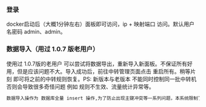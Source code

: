 ### 登录  
docker启动后（大概1分钟左右）面板即可访问，ip + 映射端口 访问。默认用户名密码 admin、admin。  


### 数据导入（用过 1.0.7 版老用户）

使用过 1.0.7版的老用户 可以尝试将数据导出，重新导入新面板。不保证所有好用，但是应该问题不大。导入成功后，前往中转管理页面点击 重启所有。稍等片刻 即可将之前的中转规则恢复。PS: 新版本与老版本  不能同时控制同一批中转机 否则会导致很多奇怪问题 例如 规则不生效、流量统计异常等。  

```txt
数据导入操作为 数据库全量 insert 操作,为了防止出现主键冲突等一系列问题，本系统限制了数据仅可导入1次。  
````